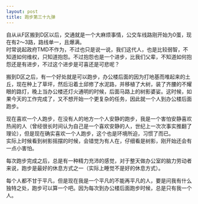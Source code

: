 ```yaml
---
layout: post
title: 跑步第三十九弹
---
```

自从从F区搬到D区以后，交通就是一个大麻烦事情，公交车线路刚开始为0蛋，现在有2～3路，路线单一，且爆满。  
时常说起政府TMD不作为，不过也只是说一说，我们这代人，也是比较弱智，不知道如何维权，只知道抱怨。不过抱怨也是一个进步，比我们父辈，不知道如何抱怨还是有进步，不过这个进步是可喜还是可悲呢？  

搬到D区之后，有一个好处就是可以跑步，办公楼后面的因为打地基而堆起来的土丘，现在种上了草坪，然后沿着土邱修了水泥路，并移植了大树，装了齐腰的不耀眼的路灯，晚上当办公楼还灯火通明的时候，后面马路上的树影婆娑。这时候，如果今天的工作完成了，又不想开始一个更复杂的任务，因此就一个人到办公楼后面跑步。  

现在喜欢一个人跑步，在没有人的地方一个人安静的跑步，我是一个害怕安静喜欢热闹的人（曾经很长时间认为自己是一个喜欢安静的人，世纪上一次次事实推翻了理论），但是现在确实喜欢一个人跑步，这个也是环境所迫，习惯了而已。  
实际上时候看到树影摇摆的时候，会错觉为有人在，仔细看是树影，刚开始还会有一点小害怕。  

每次跑步完成之后，总是有一种精力充沛的感觉，对于整天做办公室的脑力劳动者来说，跑步是最好的休息方式之一（实际上睡觉不是好的休息方式）。  

每个人都不甘于平凡，但是现在我是一个平凡的不能再平凡的人，要是问我有什么独特之处，跑步可以算一个吧。因为每次到办公楼后面跑步时候，总是只有我一个人。  

